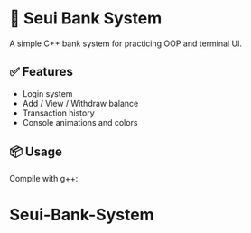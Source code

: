 # 🏦 Seui Bank System

A simple C++ bank system for practicing OOP and terminal UI.

## ✅ Features
- Login system
- Add / View / Withdraw balance
- Transaction history
- Console animations and colors

## 📦 Usage
Compile with g++:
# Seui-Bank-System
